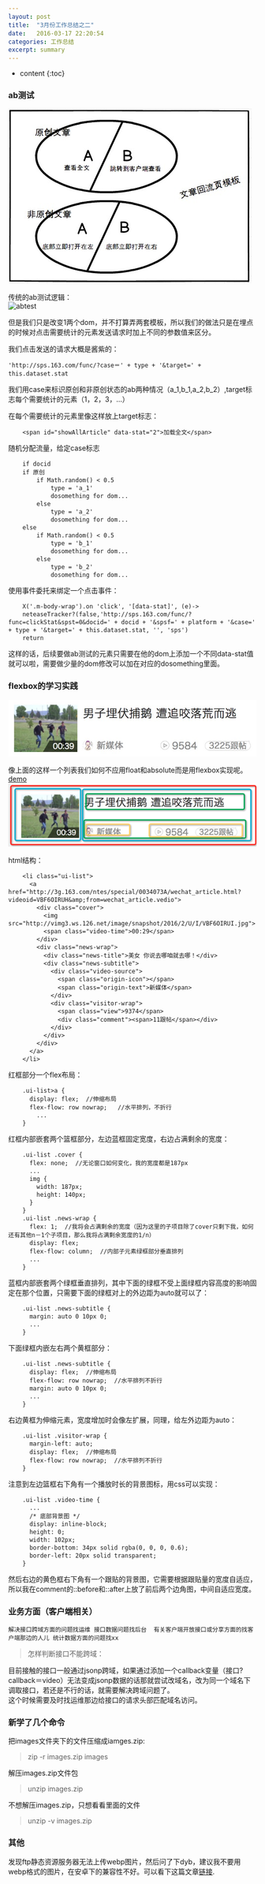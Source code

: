 ```yaml
---
layout: post
title:  "3月份工作总结之二"
date:   2016-03-17 22:20:54
categories: 工作总结
excerpt: summary
---
```


* content
{:toc}  

 
### ab测试  

![需求](https://github.com/liuyan5258/liuyan5258.github.io/blob/master/static/images/abtest1.png?raw=true)  

传统的ab测试逻辑：  
![abtest](http://www.seodug.com/wp-content/uploads/2013/04/chanpin.gif)  

但是我们只是改变1两个dom，并不打算弄两套模板，所以我们的做法只是在埋点的时候对点击需要统计的元素发送请求时加上不同的参数值来区分。  

我们点击发送的请求大概是酱紫的： 

`'http://sps.163.com/func/?case＝' + type + '&target=' + this.dataset.stat `   

我们用case来标识原创和非原创状态的ab两种情况（a_1,b_1,a_2,b_2）,target标志每个需要统计的元素（1，2，3，...）  

在每个需要统计的元素里像这样放上target标志：  

		<span id="showAllArticle" data-stat="2">加载全文</span>  
	
随机分配流量，给定case标志    

		if docid
		if 原创  
			if Math.random() < 0.5
				type = 'a_1'
				dosomething for dom...
			else
				type = 'a_2'
				dosomething for dom...
		else
			if Math.random() < 0.5
				type = 'b_1'
				dosomething for dom...
			else
				type = 'b_2'
				dosomething for dom...

使用事件委托来绑定一个点击事件：  

		X('.m-body-wrap').on 'click', '[data-stat]', (e)->
	    neteaseTracker?(false,'http://sps.163.com/func/?func=clickStat&spst=0&docid=' + docid + '&spsf=' + platform + '&case=' + type + '&target=' + this.dataset.stat, '', 'sps')
	    return  

这样的话，后续要做ab测试的元素只需要在他的dom上添加一个不同data-stat值就可以啦，需要做少量的dom修改可以加在对应的dosomething里面。  

### flexbox的学习实践   

![flexbox](https://github.com/liuyan5258/liuyan5258.github.io/blob/master/static/images/subscribe.png?raw=true)   

像上面的这样一个列表我们如何不应用float和absolute而是用flexbox实现呢。[demo](http://codepen.io/liu_yan/pen/YqNNxK?editors=1100#anon-login)   
![flexbox](https://github.com/liuyan5258/liuyan5258.github.io/blob/master/static/images/subscribe_layer.png?raw=true)   

html结构：  

		<li class="ui-list">
		  <a href="http://3g.163.com/ntes/special/0034073A/wechat_article.html?videoid=VBF6OIRUH&amp;from=wechat_article.vedio">
		    <div class="cover">
		      <img src="http://vimg3.ws.126.net/image/snapshot/2016/2/U/I/VBF6OIRUI.jpg">
		      <span class="video-time">00:29</span>
		    </div>
		    <div class="news-wrap">
		      <div class="news-title">美女 你说去哪咱就去哪！</div>
		      <div class="news-subtitle">
		        <div class="video-source">
		          <span class="origin-icon"></span>
		          <span class="origin-text">新媒体</span>
		        </div>
		        <div class="visitor-wrap">
		          <span class="view">9374</span>
		          <div class="comment"><span>11跟帖</span></div>
		        </div>
		      </div>
		    </div>
		  </a>
		</li>  

红框部分一个flex布局：  

		.ui-list>a {
		  display: flex;  //伸缩布局
		  flex-flow: row nowrap;   //水平排列，不折行
			...
		}  
	
红框内部嵌套两个篮框部分，左边蓝框固定宽度，右边占满剩余的宽度：  

		.ui-list .cover {
		  flex: none;  //无论窗口如何变化，我的宽度都是187px
		  ...
		  img {
			width: 187px;
			height: 140px;
		  }
		}  
		.ui-list .news-wrap {
		  flex: 1;  //我将会占满剩余的宽度（因为这里的子项目除了cover只剩下我，如何还有其他n－1个子项目，那么我将占满剩余宽度的1/n）
		  display: flex;
		  flex-flow: column;  //内部子元素绿框部分垂直排列
		  ...
		}  
	
蓝框内部嵌套两个绿框垂直排列，其中下面的绿框不受上面绿框内容高度的影响固定在那个位置，只需要下面的绿框对上的外边距为auto就可以了：     	

		.ui-list .news-subtitle {
		  margin: auto 0 10px 0; 
		  ...
		}  
	
下面绿框内嵌左右两个黄框部分：  

		.ui-list .news-subtitle {
		  display: flex;  //伸缩布局
		  flex-flow: row nowrap;  //水平排列不折行
		  margin: auto 0 10px 0; 
		  ...
		}	

右边黄框为伸缩元素，宽度增加时会像左扩展，同理，给左外边距为auto：    

		.ui-list .visitor-wrap {
		  margin-left: auto;
		  display: flex;  //伸缩布局
		  flex-flow: row nowrap;  //水平排列不折行
		}	
	
注意到左边篮框右下角有一个播放时长的背景图标，用css可以实现：   

		.ui-list .video-time {
		  ...
		  /* 底部背景图 */
		  display: inline-block;
		  height: 0;
		  width: 102px;
		  border-bottom: 34px solid rgba(0, 0, 0, 0.6);
		  border-left: 20px solid transparent;
		}	
	
然后右边的黄色框右下角有一个跟贴的背景图，它需要根据跟贴量的宽度自适应，所以我在comment的::before和::after上放了前后两个边角图，中间自适应宽度。   

### 业务方面（客户端相关）  

`解决接口跨域方面的问题找运维
接口数据问题找后台 
有关客户端开放接口或分享方面的找客户端那边的人儿
统计数据方面的问题找xx`

> 怎样判断接口不能跨域：  

目前接触的接口一般通过jsonp跨域，如果通过添加一个callback变量（接口?callback＝video）无法变成jsonp数据的话那就尝试改域名，改为同一个域名下调取接口，若还是不行的话，就需要解决跨域问题了。  
这个时候需要及时找运维那边给接口的请求头部匹配域名访问。  
 
### 新学了几个命令   
把images文件夹下的文件压缩成iamges.zip:  

> zip -r images.zip images  

解压images.zip文件包  

> unzip images.zip   

不想解压images.zip，只想看看里面的文件  

> unzip -v images.zip  

### 其他  
发现ftp静态资源服务器无法上传webp图片，然后问了下dyb，建议我不要用webp格式的图片，在安卓下的兼容性不好。可以看下这篇文章[链接](https://isux.tencent.com/introduction-of-webp.html).  



	


	

  
 
 
 



